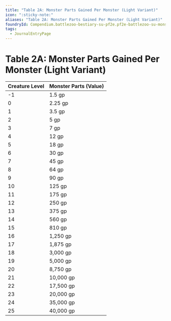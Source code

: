 ```yaml
---
title: "Table 2A: Monster Parts Gained Per Monster (Light Variant)"
icon: ":sticky-note:"
aliases: "Table 2A: Monster Parts Gained Per Monster (Light Variant)"
foundryId: Compendium.battlezoo-bestiary-su-pf2e.pf2e-battlezoo-su-monster-parts.JournalEntry.DoDZhwdPg82XFBLP.JournalEntryPage.4fEHHC8rPQ9QdQbs
tags:
  - JournalEntryPage
---
```


# Table 2A: Monster Parts Gained Per Monster (Light Variant)
  

| Creature Level | Monster Parts (Value) |
| --- | --- |
| \-1 | 1.5 gp |
| 0 | 2.25 gp |
| 1 | 3.5 gp |
| 2 | 5 gp |
| 3 | 7 gp |
| 4 | 12 gp |
| 5 | 18 gp |
| 6 | 30 gp |
| 7 | 45 gp |
| 8 | 64 gp |
| 9 | 90 gp |
| 10 | 125 gp |
| 11 | 175 gp |
| 12 | 250 gp |
| 13 | 375 gp |
| 14 | 560 gp |
| 15 | 810 gp |
| 16 | 1,250 gp |
| 17 | 1,875 gp |
| 18 | 3,000 gp |
| 19 | 5,000 gp |
| 20 | 8,750 gp |
| 21 | 10,000 gp |
| 22 | 17,500 gp |
| 23 | 20,000 gp |
| 24 | 35,000 gp |
| 25 | 40,000 gp |